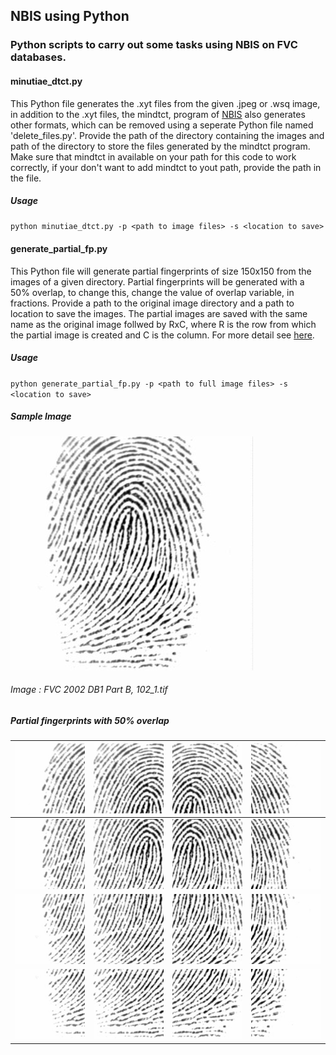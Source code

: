 ## NBIS using Python

### Python scripts to carry out some tasks using NBIS on FVC databases.

#### minutiae_dtct.py

This Python file generates the .xyt files from the given .jpeg or .wsq image,
in addition to the .xyt files, the mindtct, program of [NBIS](https://www.nist.gov/services-resources/software/nist-biometric-image-software-nbis) also generates
other formats, which can be removed using a seperate Python file named
'delete_files.py'. Provide the path of the directory containing the images
and path of the directory to store the files generated by the mindtct program.
Make sure that mindtct in available on your path for this code to work
correctly, if your don't want to add mindtct to yout path, provide the path in the file.
##### Usage
`python minutiae_dtct.py -p <path to image files> -s <location to save>`

#### generate_partial_fp.py

This Python file will generate partial fingerprints of size 150x150
from the images of a given directory.
Partial fingerprints will be generated with a 50% overlap, to change this,
change the value of overlap variable, in fractions. Provide a path to the
original image directory and a path to location to save the images.
The partial images are saved with the same name as the original image
follwed by RxC, where R is the row from which the partial image is created
and C is the column. For more detail see [here](https://github.com/Devyanshu/image-split-with-overlap).
##### Usage
`python generate_partial_fp.py -p <path to full image files> -s <location to save>`

##### Sample Image
![Sample Image](/images/102_1.jpg)
###### Image : FVC 2002 DB1 Part B, 102_1.tif
##### Partial fingerprints with 50% overlap
|  ![Splitted Image](/images/102_1-1x1.jpeg) | ![Splitted Image](/images/102_1-1x2.jpeg)  | ![Splitted Image](/images/102_1-1x3.jpeg)  |  ![Splitted Image](/images/102_1-1x4.jpeg) |  
|:-:|:-:|:-:|:-:|
|  ![Splitted Image](/images/102_1-2x1.jpeg) | ![Splitted Image](/images/102_1-2x2.jpeg)  | ![Splitted Image](/images/102_1-2x3.jpeg)  |  ![Splitted Image](/images/102_1-2x4.jpeg) |   
|  ![Splitted Image](/images/102_1-3x1.jpeg) | ![Splitted Image](/images/102_1-3x2.jpeg)  | ![Splitted Image](/images/102_1-3x3.jpeg)  |  ![Splitted Image](/images/102_1-3x4.jpeg) |   
|  ![Splitted Image](/images/102_1-4x1.jpeg) | ![Splitted Image](/images/102_1-4x2.jpeg)  | ![Splitted Image](/images/102_1-4x3.jpeg)  |  ![Splitted Image](/images/102_1-4x4.jpeg) |   
